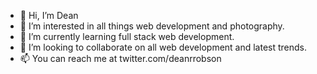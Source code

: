 - 👋 Hi, I’m Dean
- 👀 I’m interested in all things web development and photography.
- 🌱 I’m currently learning full stack web development.
- 💞️ I’m looking to collaborate on all web development and latest trends.
- 📫 You can reach me at twitter.com/deanrrobson

<!---
deanrrobson/deanrrobson is a ✨ special ✨ repository because its `README.md` (this file) appears on your GitHub profile.
You can click the Preview link to take a look at your changes.
--->
